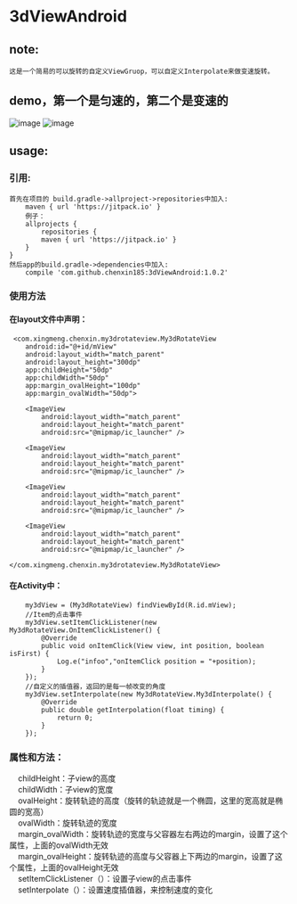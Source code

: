 # 3dViewAndroid
## note: 
    这是一个简易的可以旋转的自定义ViewGruop，可以自定义Interpolate来做变速旋转。
## demo，第一个是匀速的，第二个是变速的
![image](https://github.com/chenxin185/3dViewAndroid/blob/master/gif/gif1.gif) 
![image](https://github.com/chenxin185/3dViewAndroid/blob/master/gif/gif2.gif) 

## usage:
### 引用:
    首先在项目的 build.gradle->allproject->repositories中加入:
        maven { url 'https://jitpack.io' }
        例子：
        allprojects {
            repositories {
            maven { url 'https://jitpack.io' }
        }
    }
    然后app的build.gradle->dependencies中加入:
        compile 'com.github.chenxin185:3dViewAndroid:1.0.2'
### 使用方法
#### 在layout文件中声明：
     <com.xingmeng.chenxin.my3drotateview.My3dRotateView
        android:id="@+id/mView"
        android:layout_width="match_parent"
        android:layout_height="300dp"
        app:childHeight="50dp"
        app:childWidth="50dp"
        app:margin_ovalHeight="100dp"
        app:margin_ovalWidth="50dp">

        <ImageView
            android:layout_width="match_parent"
            android:layout_height="match_parent"
            android:src="@mipmap/ic_launcher" />

        <ImageView
            android:layout_width="match_parent"
            android:layout_height="match_parent"
            android:src="@mipmap/ic_launcher" />

        <ImageView
            android:layout_width="match_parent"
            android:layout_height="match_parent"
            android:src="@mipmap/ic_launcher" />

        <ImageView
            android:layout_width="match_parent"
            android:layout_height="match_parent"
            android:src="@mipmap/ic_launcher" />
        
    </com.xingmeng.chenxin.my3drotateview.My3dRotateView>
#### 在Activity中：
        my3dView = (My3dRotateView) findViewById(R.id.mView);
        //Item的点击事件
        my3dView.setItemClickListener(new My3dRotateView.OnItemClickListener() {
            @Override
            public void onItemClick(View view, int position, boolean isFirst) {
                Log.e("infoo","onItemClick position = "+position);
            }
        });
        //自定义的插值器，返回的是每一帧改变的角度
        my3dView.setInterpolate(new My3dRotateView.My3dInterpolate() {
            @Override
            public double getInterpolation(float timing) {
                return 0;
            }
        });
 ### 属性和方法：
     childHeight：子view的高度</br>
     childWidth：子view的宽度</br>
     ovalHeight：旋转轨迹的高度（旋转的轨迹就是一个椭圆，这里的宽高就是椭圆的宽高）</br>
     ovalWidth：旋转轨迹的宽度</br>
     margin_ovalWidth：旋转轨迹的宽度与父容器左右两边的margin，设置了这个属性，上面的ovalWidth无效</br>
     margin_ovalHeight：旋转轨迹的高度与父容器上下两边的margin，设置了这个属性，上面的ovalHeight无效</br>
     setItemClickListener（）：设置子view的点击事件</br>
     setInterpolate（）：设置速度插值器，来控制速度的变化</br>
